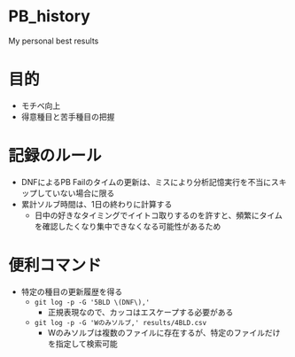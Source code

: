 # PB_history
My personal best results

# 目的
* モチベ向上
* 得意種目と苦手種目の把握

# 記録のルール
* DNFによるPB Failのタイムの更新は、ミスにより分析記憶実行を不当にスキップしていない場合に限る
* 累計ソルブ時間は、1日の終わりに計算する
  * 日中の好きなタイミングでイイトコ取りするのを許すと、頻繁にタイムを確認したくなり集中できなくなる可能性があるため

# 便利コマンド
* 特定の種目の更新履歴を得る
  * `git log -p -G '5BLD \(DNF\),'`
    * 正規表現なので、カッコはエスケープする必要がある
  * `git log -p -G 'Wのみソルブ,' results/4BLD.csv`
    * Wのみソルブは複数のファイルに存在するが、特定のファイルだけを指定して検索可能
